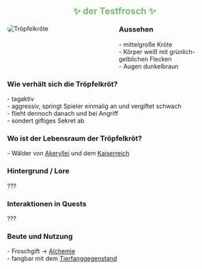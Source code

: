 
<h2 style="color: rgb(118, 189, 110); text-align: center;">✨ der Testfrosch ✨</h2>

<div style="display: flex; gap: 20px; align-items: flex-start; margin: 20px 0;">
  <!-- Bild links -->
  <div style="flex: 1;">
    <img src="./faunapics/troepfelkroete-1.jpg" 
         alt="Tröpfelkröte"
         style="max-width: 85%; height: auto; border-radius: 8px;">  <!-- 75% war zu klein, 85% testen -->
  </div>
  <!-- Aussehen-Box rechts -->
  <div style="flex: 1;">
    <h3 style="margin-top: 0;">Aussehen</h3>
    <p style="margin: 0;">
      - mittelgroße Kröte<br>
      - Körper weiß mit grünlich-gelblichen Flecken<br>
      - Augen dunkelbraun
    </p>
  </div>
</div>

<!-- Weitere Abschnitte als Fließtext mit Bullet-Listen -->
<div style="margin-bottom: 20px;">
  <h3>Wie verhält sich die Tröpfelkröt?</h3>
  <p style="margin: 0;">
    - tagaktiv<br>
    - aggressiv, springt Spieler einmalig an und vergiftet schwach<br>
    - flieht dennoch danach und bei Angriff<br>
    - sondert giftiges Sekret ab
  </p>
</div>

<div style="margin-bottom: 20px;">
  <h3>Wo ist der Lebensraum der Tröpfelkröt?</h3>
  <p style="margin: 0;">
    - Wälder von <a href="./akeryllei.md">Akeryllei</a> und dem <a href="./kaiserreich.md">Kaiserreich</a>
  </p>
</div>

<div style="margin-bottom: 20px;">
  <h3>Hintergrund / Lore</h3>
  <p style="margin: 0;">
    <!-- Hier deine Lore ergänzen -->
    ???
  </p>
</div>

<div style="margin-bottom: 20px;">
  <h3>Interaktionen in Quests</h3>
  <p style="margin: 0;">
    <!-- Hier deine Quest-Infos ergänzen -->
    ???
  </p>
</div>

<div style="margin-bottom: 20px;">
  <h3>Beute und Nutzung</h3>
  <p style="margin: 0;">
    - Froschgift → <a href="./alchemie.md">Alchemie</a><br>
    - fangbar mit dem <a href="./tierfanggegenstand.md">Tierfanggegenstand</a>
  </p>
</div>